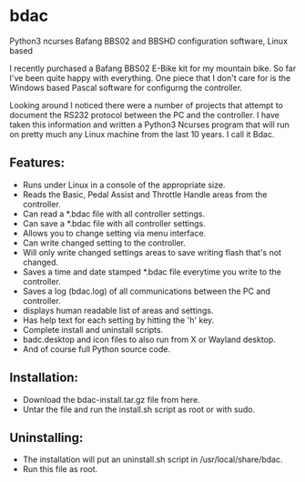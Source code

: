 # bdac
Python3 ncurses Bafang BBS02 and BBSHD configuration software, Linux based

I recently purchased a Bafang BBS02 E-Bike kit for my mountain bike. So far I've been quite
happy with everything.  One piece that I don't care for is the Windows based Pascal software
for configurng the controller.

Looking around I noticed there were a number of projects that attempt to document the RS232
protocol between the PC and the controller.  I have taken this information and written a 
Python3 Ncurses program that will run on pretty much any Linux machine from the last 10
years.  I call it Bdac.

Features:
---------
  - Runs under Linux in a console of the appropriate size.
  - Reads the Basic, Pedal Assist and Throttle Handle areas from the controller.
  - Can read a *.bdac file with all controller settings.
  - Can save a *.bdac file with all controller settings.
  - Allows you to change setting via menu interface.
  - Can write changed setting to the controller.
  - Will only write changed settings areas to save writing flash that's not changed.
  - Saves a time and date stamped *.bdac file everytime you write to the controller.
  - Saves a log (bdac.log) of all communications between the PC and controller.
  - displays human readable list of areas and settings.
  - Has help text for each setting by hitting the 'h' key.
  - Complete install and uninstall scripts.
  - badc.desktop and icon files to also run from X or Wayland desktop.
  - And of course full Python source code.
  
Installation:
-------------
  - Download the bdac-install.tar.gz file from here.
  - Untar the file and run the install.sh script as root or with sudo.
  
Uninstalling:
-------------
  - The installation will put an uninstall.sh script in /usr/local/share/bdac.
  - Run this file as root.
  
